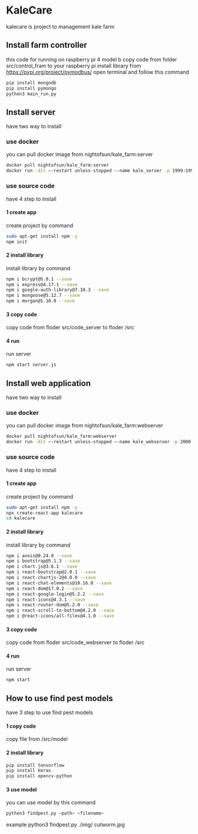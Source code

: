 ﻿# KaleCare
kalecare is project to management kale farm
## Install farm controller
this code for running on raspberry pi 4 model b
copy code from folder src/control_fram to your raspberry pi
install library from
https://pypi.org/project/pymodbus/
open terminal and follow this command
```bash
pip install mongodb
pip install pymongo
python3 main_run.py
```

## Install server
have two way to install
### use docker
you can pull docker image from nightofsun/kale_farm:server
```bash
docker pull nightofsun/kale_farm:server
docker run -dit –-restart unless-stopped –-name kale_server -p 1999:1999 nightofsun/kale_farm:server
```
### use source code
have 4 step to install
#### 1 create app
create project by command
```bash
sudo apt-get install npm -y
npm init
```
#### 2 install library
install library by command
```bash
npm i bcrypt@5.0.1 --save
npm i express@4.17.1 --save
npm i google-auth-library@7.10.3 --save
npm i mongoose@5.12.7 --save
npm i morgan@1.10.0 --save
```
#### 3 copy code
copy code from floder src/code_server to floder /src
#### 4 run
run server
```bash
npm start server.js
```
## Install web application
have two way to install
### use docker
you can pull docker image from nightofsun/kale_farm:webserver
```bash
docker pull nightofsun/kale_farm:webserver
docker run -dit –-restart unless-stopped –-name kale_webserver -p 2000:2000 nightofsun/kale_farm:webserver
```
### use source code
have 4 step to install
#### 1 create app
create project by command
```bash
sudo apt-get install npm -y
npx create-react-app kalecare
cd kalecare
```
#### 2 install library
install library by command
```bash
npm i axois@0.24.0 --save
npm i bootstrap@5.1.3 --save
npm i chart.js@3.6.1 --save
npm i react-bootstrap@2.0.1 --save
npm i react-chartjs-2@4.0.0 --save
npm i react-chat-elements@10.16.0 --save
npm i react-dom@17.0.2 --save
npm i react-google-login@5.2.2 --save
npm i react-icons@4.3.1 --save
npm i react-router-dom@5.2.0 --save
npm i react-scroll-to-bottom@4.2.0 --save
npm i @react-icons/all-files@4.1.0 --save
```
#### 3 copy code
copy code from floder src/code_webserver to floder /src
#### 4 run
run server
```bash
npm start
```
## How to use find pest models
have 3 step to use find pest models
#### 1 copy code
copy file from /src/model
#### 2 install library
```bash
pip install tensorflow
pip install keras
pip install opencv-python
```
#### 3 use model
you can use model by this command
```bash
python3 findpest.py <path> <filename>
```
example python3 findpest.py ./img/ cutworm.jpg
